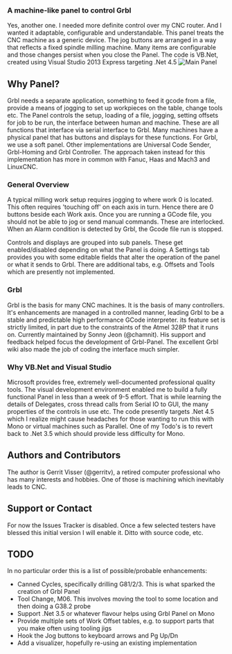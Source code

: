 ### A machine-like panel to control Grbl
Yes, another one. I needed more definite control over my CNC router. And I wanted it adaptable, configurable and understandable.
This panel treats the CNC machine as a generic device. The jog buttons are arranged in a way that reflects a fixed spindle milling machine. Many items are configurable and those changes persist when you close the Panel.
The code is VB.Net, created using Visual Studio 2013 Express targeting .Net 4.5
![Main Panel](https://github.com/gerritv/Grbl-Panel/blob/master/panel3Capture.JPG)
## Why Panel?
Grbl needs a separate application, something to feed it gcode from a file, provide a means of jogging to set up workpieces on the table, change tools etc. The Panel controls the setup, loading of a file, jogging, setting offsets for job to be run, the interface between human and machine. These are all functions that interface via serial interface to Grbl.  Many machines have a physical panel that has buttons and displays for these functions. For Grbl, we use a soft panel. Other implementations are Universal Code Sender, Grbl-Homing and Grbl Controller. The approach taken instead for this implementation has more in common with Fanuc, Haas and Mach3 and LinuxCNC.

### General Overview
A typical milling work setup requires jogging to where work 0 is located. This often requires 'touching off' on each axis in turn. Hence there are 0 buttons beside each Work axis. Once you are running a GCode file, you should not be able to jog or send manual commands. These are interlocked. When an Alarm condition is detected by Grbl, the Gcode file run is stopped.

Controls and displays are grouped into sub panels. These get enabled/disabled depending on what the Panel is doing. A Settings tab provides you with some editable fields that alter the operation of the panel or what it sends to Grbl. There are additional tabs, e.g. Offsets and Tools which are presently not implemented.


### Grbl
Grbl is the basis for many CNC machines. It is the basis of many controllers. It's enhancements are managed in a controlled manner, leading Grbl to be a stable and predictable high performance GCode interpreter. its feature set is strictly limited, in part due to the constraints of the Atmel 328P that it runs on.  Currently maintained by Sonny Jeon (@chamnit). His support and feedback helped focus the development of Grbl-Panel. The excellent Grbl wiki also made the job of coding the interface much simpler.

### Why VB.Net and Visual Studio
Microsoft provides free, extremely well-documented professional quality tools. The visual development environment enabled me to build a fully functional Panel in less than a week of 9-5 effort. That is while learning the details of Delegates, cross thread calls from Serial IO to GUI, the many properties of the controls in use etc. The code presently targets .Net 4.5 which I realize might cause headaches for those wanting to run this with Mono or virtual machines such as Parallel. One of my Todo's is to revert back to .Net 3.5 which should provide less difficulty for Mono.

## Authors and Contributors
The author is Gerrit Visser (@gerritv), a retired computer professional who has many interests and hobbies. One of those is machining which inevitably leads to CNC.

## Support or Contact
For now the Issues Tracker is disabled. Once a few selected testers have blessed this initial version I will enable it. Ditto with source code, etc.

## TODO
In no particular order this is a list of possible/probable enhancements:
* Canned Cycles, specifically drilling G81/2/3. This is what sparked the creation of Grbl Panel
* Tool Change, M06. This involves moving the tool to some location and then doing a G38.2 probe
* Support .Net 3.5 or whatever flavour helps using Grbl Panel on Mono
* Provide multiple sets of Work Offset tables, e.g. to support parts that you make often using tooling jigs
* Hook the Jog buttons to keyboard arrows and Pg Up/Dn
* Add a visualizer, hopefully re-using an existing implementation
